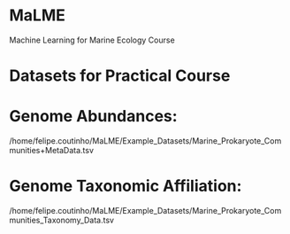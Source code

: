 # MaLME
Machine Learning for Marine Ecology Course

# Datasets for Practical Course
# Genome Abundances:
/home/felipe.coutinho/MaLME/Example_Datasets/Marine_Prokaryote_Communities+MetaData.tsv

# Genome Taxonomic Affiliation:
/home/felipe.coutinho/MaLME/Example_Datasets/Marine_Prokaryote_Communities_Taxonomy_Data.tsv
